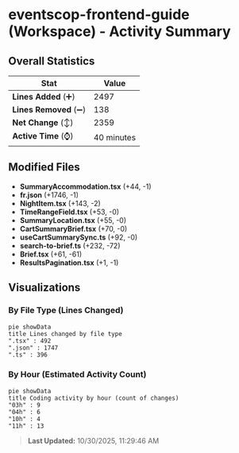 # eventscop-frontend-guide (Workspace) - Activity Summary 

## Overall Statistics

| Stat                   | Value                                                             |
| ---------------------- | ----------------------------------------------------------------- |
| **Lines Added** (➕)   | 2497                                          |
| **Lines Removed** (➖) | 138                                        |
| **Net Change** (↕)    | 2359                |
| **Active Time** (⌚)   | 40 minutes |


## Modified Files
- **SummaryAccommodation.tsx** (+44, -1)
- **fr.json** (+1746, -1)
- **NightItem.tsx** (+143, -2)
- **TimeRangeField.tsx** (+53, -0)
- **SummaryLocation.tsx** (+55, -0)
- **CartSummaryBrief.tsx** (+70, -0)
- **useCartSummarySync.ts** (+92, -0)
- **search-to-brief.ts** (+232, -72)
- **Brief.tsx** (+61, -61)
- **ResultsPagination.tsx** (+1, -1)

## Visualizations

### By File Type (Lines Changed)

```mermaid
pie showData
title Lines changed by file type
".tsx" : 492
".json" : 1747
".ts" : 396
```

### By Hour (Estimated Activity Count)

```mermaid
pie showData
title Coding activity by hour (count of changes)
"03h" : 9
"04h" : 6
"10h" : 4
"11h" : 13
```


> **Last Updated:** 10/30/2025, 11:29:46 AM